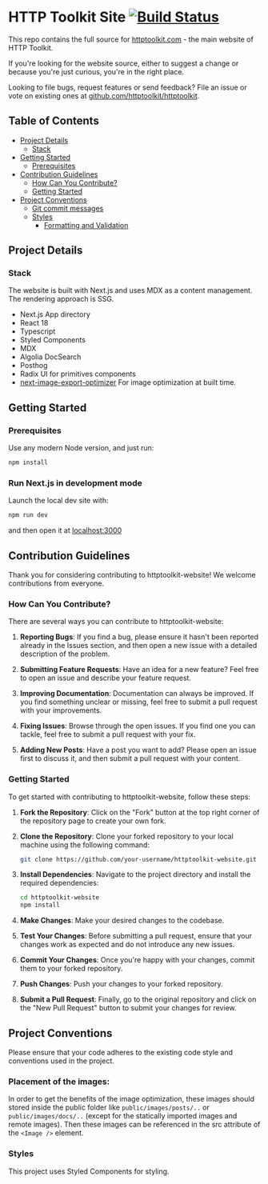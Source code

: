 HTTP Toolkit Site [![Build Status](https://github.com/httptoolkit/httptoolkit-website/workflows/CI/badge.svg)](https://github.com/httptoolkit/httptoolkit-website/actions)
===================

This repo contains the full source for [httptoolkit.com](https://httptoolkit.com) - the main website of HTTP Toolkit.

If you're looking for the website source, either to suggest a change or because you're just curious, you're in the right place.

Looking to file bugs, request features or send feedback? File an issue or vote on existing ones at [github.com/httptoolkit/httptoolkit](https://github.com/httptoolkit/httptoolkit).

## Table of Contents

- [Project Details](#project-details)
  - [Stack](#stack)
- [Getting Started](#getting-started)
  - [Prerequisites](#prerequisites)
- [Contribution Guidelines](#contribution-guidelines)
  - [How Can You Contribute?](#how-can-you-contribute)
  - [Getting Started](#getting-started-1)
- [Project Conventions](#project-conventions)
  - [Git commit messages](#git-commit-messages)
  - [Styles](#styles)
    - [Formatting and Validation](#formatting-and-validation)

## Project Details

### Stack

The website is built with Next.js and uses MDX as a content management. The rendering approach is SSG.

- Next.js App directory
- React 18
- Typescript
- Styled Components
- MDX
- Algolia DocSearch
- Posthog
- Radix UI for primitives components
- [next-image-export-optimizer](https://github.com/Niels-IO/next-image-export-optimizer) For image optimization at built time.

## Getting Started

### Prerequisites

Use any modern Node version, and just run:

```bash
npm install
```

### Run Next.js in development mode

Launch the local dev site with:

```bash
npm run dev
```

and then open it at [localhost:3000](https://localhost:3000)

## Contribution Guidelines

Thank you for considering contributing to httptoolkit-website! We welcome contributions from everyone.

### How Can You Contribute?

There are several ways you can contribute to httptoolkit-website:

1. **Reporting Bugs**: If you find a bug, please ensure it hasn't been reported already in the Issues section, and then open a new issue with a detailed description of the problem.

2. **Submitting Feature Requests**: Have an idea for a new feature? Feel free to open an issue and describe your feature request.

3. **Improving Documentation**: Documentation can always be improved. If you find something unclear or missing, feel free to submit a pull request with your improvements.

4. **Fixing Issues**: Browse through the open issues. If you find one you can tackle, feel free to submit a pull request with your fix.

5. **Adding New Posts**: Have a post you want to add? Please open an issue first to discuss it, and then submit a pull request with your content.

### Getting Started

To get started with contributing to httptoolkit-website, follow these steps:

1. **Fork the Repository**: Click on the "Fork" button at the top right corner of the repository page to create your own fork.
2. **Clone the Repository**: Clone your forked repository to your local machine using the following command:

    ``` bash
    git clone https://github.com/your-username/httptoolkit-website.git
    ```

3. **Install Dependencies**: Navigate to the project directory and install the required dependencies:

    ```bash
    cd httptoolkit-website
    npm install
    ```
4. **Make Changes**: Make your desired changes to the codebase.
5. **Test Your Changes**: Before submitting a pull request, ensure that your changes work as expected and do not introduce any new issues.
6. **Commit Your Changes**: Once you're happy with your changes, commit them to your forked repository.
7. **Push Changes**: Push your changes to your forked repository.
8. **Submit a Pull Request**: Finally, go to the original repository and click on the "New Pull Request" button to submit your changes for review.

## Project Conventions

Please ensure that your code adheres to the existing code style and conventions used in the project.

### Placement of the images:

In order to get the benefits of the image optimization, these images should stored inside the public folder like `public/images/posts/..` or `public/images/docs/..` (except for the statically imported images and remote images). Then these images can be referenced in the src attribute of the `<Image />` element.

### Styles

This project uses Styled Components for styling.
